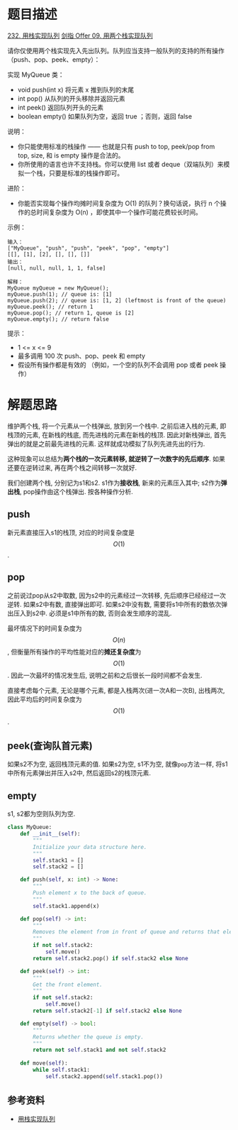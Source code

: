 # 题目描述

[232. 用栈实现队列](https://leetcode-cn.com/problems/implement-queue-using-stacks/)
[剑指 Offer 09. 用两个栈实现队列](https://leetcode-cn.com/problems/yong-liang-ge-zhan-shi-xian-dui-lie-lcof/)

请你仅使用两个栈实现先入先出队列。队列应当支持一般队列的支持的所有操作（push、pop、peek、empty）：

实现 MyQueue 类：

- void push(int x) 将元素 x 推到队列的末尾
- int pop() 从队列的开头移除并返回元素
- int peek() 返回队列开头的元素
- boolean empty() 如果队列为空，返回 true ；否则，返回 false

说明：

- 你只能使用标准的栈操作 —— 也就是只有 push to top, peek/pop from top, size, 和 is empty 操作是合法的。
- 你所使用的语言也许不支持栈。你可以使用 list 或者 deque（双端队列）来模拟一个栈，只要是标准的栈操作即可。
 

进阶：

- 你能否实现每个操作均摊时间复杂度为 O(1) 的队列？换句话说，执行 n 个操作的总时间复杂度为 O(n) ，即使其中一个操作可能花费较长时间。

示例：
```
输入：
["MyQueue", "push", "push", "peek", "pop", "empty"]
[[], [1], [2], [], [], []]
输出：
[null, null, null, 1, 1, false]

解释：
MyQueue myQueue = new MyQueue();
myQueue.push(1); // queue is: [1]
myQueue.push(2); // queue is: [1, 2] (leftmost is front of the queue)
myQueue.peek(); // return 1
myQueue.pop(); // return 1, queue is [2]
myQueue.empty(); // return false
```

提示：

- 1 <= x <= 9
- 最多调用 100 次 push、pop、peek 和 empty
- 假设所有操作都是有效的 （例如，一个空的队列不会调用 pop 或者 peek 操作）

# 解题思路

维护两个栈, 将一个元素从一个栈弹出, 放到另一个栈中. 之前后进入栈的元素, 即栈顶的元素, 在新栈的栈底, 而先进栈的元素在新栈的栈顶. 因此对新栈弹出, 首先弹出的就是之前最先进栈的元素. 这样就成功模拟了队列先进先出的行为.

这种现象可以总结为**两个栈的一次元素转移, 就逆转了一次数字的先后顺序**. 如果还要在逆转过来, 再在两个栈之间转移一次就好.

我们创建两个栈, 分别记为s1和s2. s1作为**接收栈**, 新来的元素压入其中; s2作为**弹出栈**, pop操作由这个栈弹出. 按各种操作分析.

## push

新元素直接压入s1的栈顶, 对应的时间复杂度是$$O(1)$$.

## pop

之前说过pop从s2中取数, 因为s2中的元素经过一次转移, 先后顺序已经经过一次逆转. 如果s2中有数, 直接弹出即可. 如果s2中没有数, 需要将s1中所有的数依次弹出压入到s2中. 必须是s1中所有的数, 否则会发生顺序的混乱.

最坏情况下的时间复杂度为$$O(n)$$, 但衡量所有操作的平均性能对应的**摊还复杂度**为$$O(1)$$. 因此一次最坏的情况发生后, 说明之前和之后很长一段时间都不会发生.

直接考虑每个元素, 无论是哪个元素, 都是入栈两次(进一次A和一次B), 出栈两次, 因此平均后的时间复杂度为$$O(1)$$.

## peek(查询队首元素)

如果s2不为空, 返回栈顶元素的值. 如果s2为空, s1不为空, 就像`pop`方法一样, 将s1中所有元素弹出并压入s2中, 然后返回s2的栈顶元素.

## empty

s1, s2都为空则队列为空.

```python
class MyQueue:
    def __init__(self):
        """
        Initialize your data structure here.
        """
        self.stack1 = []
        self.stack2 = []

    def push(self, x: int) -> None:
        """
        Push element x to the back of queue.
        """
        self.stack1.append(x)

    def pop(self) -> int:
        """
        Removes the element from in front of queue and returns that element.
        """
        if not self.stack2:
            self.move()
        return self.stack2.pop() if self.stack2 else None

    def peek(self) -> int:
        """
        Get the front element.
        """
        if not self.stack2:
            self.move()
        return self.stack2[-1] if self.stack2 else None

    def empty(self) -> bool:
        """
        Returns whether the queue is empty.
        """
        return not self.stack1 and not self.stack2
    
    def move(self):
        while self.stack1:
            self.stack2.append(self.stack1.pop())
```

## 参考资料

- [用栈实现队列](https://leetcode-cn.com/problems/implement-queue-using-stacks/solution/yong-zhan-shi-xian-dui-lie-by-leetcode/)
